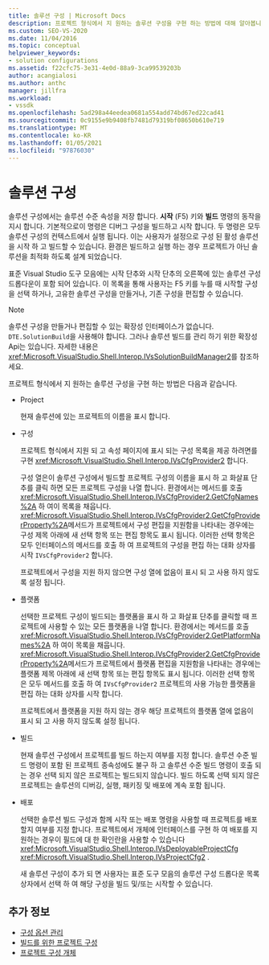 ```yaml
---
title: 솔루션 구성 | Microsoft Docs
description: 프로젝트 형식에서 지 원하는 솔루션 구성을 구현 하는 방법에 대해 알아봅니다 .이 구성에서는 시작 (F5) 키와 빌드 명령의 동작을 안내 합니다.
ms.custom: SEO-VS-2020
ms.date: 11/04/2016
ms.topic: conceptual
helpviewer_keywords:
- solution configurations
ms.assetid: f22cfc75-3e31-4e0d-88a9-3ca99539203b
author: acangialosi
ms.author: anthc
manager: jillfra
ms.workload:
- vssdk
ms.openlocfilehash: 5ad298a44eedea0681a554add74bd67ed22cad41
ms.sourcegitcommit: 0c9155e9b9408fb7481d79319bf08650b610e719
ms.translationtype: MT
ms.contentlocale: ko-KR
ms.lasthandoff: 01/05/2021
ms.locfileid: "97876030"
---
```

# <a name="solution-configuration"></a>솔루션 구성
솔루션 구성에서는 솔루션 수준 속성을 저장 합니다. **시작** (F5) 키와 **빌드** 명령의 동작을 지시 합니다. 기본적으로이 명령은 디버그 구성을 빌드하고 시작 합니다. 두 명령은 모두 솔루션 구성의 컨텍스트에서 실행 됩니다. 이는 사용자가 설정으로 구성 된 활성 솔루션을 시작 하 고 빌드할 수 있습니다. 환경은 빌드하고 실행 하는 경우 프로젝트가 아닌 솔루션을 최적화 하도록 설계 되었습니다.

 표준 Visual Studio 도구 모음에는 시작 단추와 시작 단추의 오른쪽에 있는 솔루션 구성 드롭다운이 포함 되어 있습니다. 이 목록을 통해 사용자는 F5 키를 누를 때 시작할 구성을 선택 하거나, 고유한 솔루션 구성을 만들거나, 기존 구성을 편집할 수 있습니다.

> [!NOTE]
> 솔루션 구성을 만들거나 편집할 수 있는 확장성 인터페이스가 없습니다. `DTE.SolutionBuild`을 사용해야 합니다. 그러나 솔루션 빌드를 관리 하기 위한 확장성 Api는 있습니다. 자세한 내용은 <xref:Microsoft.VisualStudio.Shell.Interop.IVsSolutionBuildManager2>를 참조하세요.

 프로젝트 형식에서 지 원하는 솔루션 구성을 구현 하는 방법은 다음과 같습니다.

- Project

   현재 솔루션에 있는 프로젝트의 이름을 표시 합니다.

- 구성

   프로젝트 형식에서 지원 되 고 속성 페이지에 표시 되는 구성 목록을 제공 하려면를 구현 <xref:Microsoft.VisualStudio.Shell.Interop.IVsCfgProvider2> 합니다.

   구성 열은이 솔루션 구성에서 빌드할 프로젝트 구성의 이름을 표시 하 고 화살표 단추를 클릭 하면 모든 프로젝트 구성을 나열 합니다. 환경에서는 메서드를 호출 <xref:Microsoft.VisualStudio.Shell.Interop.IVsCfgProvider2.GetCfgNames%2A> 하 여이 목록을 채웁니다. <xref:Microsoft.VisualStudio.Shell.Interop.IVsCfgProvider2.GetCfgProviderProperty%2A>메서드가 프로젝트에서 구성 편집을 지원함을 나타내는 경우에는 구성 제목 아래에 새 선택 항목 또는 편집 항목도 표시 됩니다. 이러한 선택 항목은 모두 인터페이스의 메서드를 호출 하 여 프로젝트의 구성을 편집 하는 대화 상자를 시작 `IVsCfgProvider2` 합니다.

   프로젝트에서 구성을 지원 하지 않으면 구성 열에 없음이 표시 되 고 사용 하지 않도록 설정 됩니다.

- 플랫폼

   선택한 프로젝트 구성이 빌드되는 플랫폼을 표시 하 고 화살표 단추를 클릭할 때 프로젝트에 사용할 수 있는 모든 플랫폼을 나열 합니다. 환경에서는 메서드를 호출 <xref:Microsoft.VisualStudio.Shell.Interop.IVsCfgProvider2.GetPlatformNames%2A> 하 여이 목록을 채웁니다. <xref:Microsoft.VisualStudio.Shell.Interop.IVsCfgProvider2.GetCfgProviderProperty%2A>메서드가 프로젝트에서 플랫폼 편집을 지원함을 나타내는 경우에는 플랫폼 제목 아래에 새 선택 항목 또는 편집 항목도 표시 됩니다. 이러한 선택 항목은 모두 메서드를 호출 하 여 `IVsCfgProvider2` 프로젝트의 사용 가능한 플랫폼을 편집 하는 대화 상자를 시작 합니다.

   프로젝트에서 플랫폼을 지원 하지 않는 경우 해당 프로젝트의 플랫폼 열에 없음이 표시 되 고 사용 하지 않도록 설정 됩니다.

- 빌드

   현재 솔루션 구성에서 프로젝트를 빌드 하는지 여부를 지정 합니다. 솔루션 수준 빌드 명령이 포함 된 프로젝트 종속성에도 불구 하 고 솔루션 수준 빌드 명령이 호출 되는 경우 선택 되지 않은 프로젝트는 빌드되지 않습니다. 빌드 하도록 선택 되지 않은 프로젝트는 솔루션의 디버깅, 실행, 패키징 및 배포에 계속 포함 됩니다.

- 배포

   선택한 솔루션 빌드 구성과 함께 시작 또는 배포 명령을 사용할 때 프로젝트를 배포할지 여부를 지정 합니다. 프로젝트에서 개체에 인터페이스를 구현 하 여 배포를 지 원하는 경우이 필드에 대 한 확인란을 사용할 수 있습니다 <xref:Microsoft.VisualStudio.Shell.Interop.IVsDeployableProjectCfg> <xref:Microsoft.VisualStudio.Shell.Interop.IVsProjectCfg2> .

  새 솔루션 구성이 추가 되 면 사용자는 표준 도구 모음의 솔루션 구성 드롭다운 목록 상자에서 선택 하 여 해당 구성을 빌드 및/또는 시작할 수 있습니다.

## <a name="see-also"></a>추가 정보
- [구성 옵션 관리](../../extensibility/internals/managing-configuration-options.md)
- [빌드를 위한 프로젝트 구성](../../extensibility/internals/project-configuration-for-building.md)
- [프로젝트 구성 개체](../../extensibility/internals/project-configuration-object.md)
